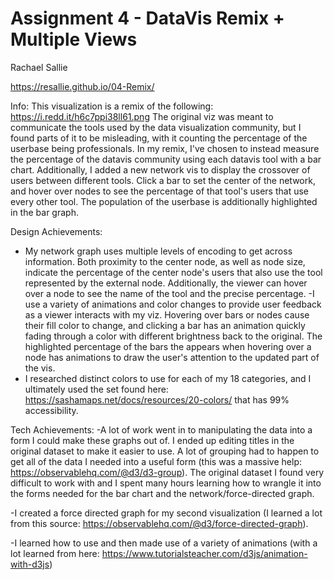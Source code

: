 Assignment 4 - DataVis Remix + Multiple Views
===
Rachael Sallie

https://resallie.github.io/04-Remix/


Info: This visualization is a remix of the following: https://i.redd.it/h6c7ppi38ll61.png
The original viz was meant to communicate the tools used by the data visualization community, but I found parts of it to be misleading, with it counting the percentage of the userbase being professionals.
In my remix, I've chosen to instead measure the percentage of the datavis community using each datavis tool with a bar chart. Additionally, I added a new network vis to display the crossover of users between different tools.
Click a bar to set the center of the network, and hover over nodes to see the percentage of that tool's users that use every other tool. The population of the userbase is additionally highlighted in the bar graph. 


Design Achievements:
- My network graph uses multiple levels of encoding to get across information. Both proximity to the center node, as well as node size, indicate the percentage of the center node's users that also use the tool represented by the external node. Additionally, the viewer can hover over a node to see the name of the tool and the precise percentage.
-I use a variety of animations and color changes to provide user feedback as a viewer interacts with my viz. Hovering over bars or nodes cause their fill color to change, and clicking a bar has an animation quickly fading through a color with different brightness back to the original. The highlighted percentage of the bars the appears when hovering over a node has animations to draw the user's attention to the updated part of the vis.
- I researched distinct colors to use for each of my 18 categories, and I ultimately used the set found here: https://sashamaps.net/docs/resources/20-colors/ that has 99% accessibility.

Tech Achievements: 
-A lot of work went in to manipulating the data into a form I could make these graphs out of. I ended up editing titles in the original dataset to make it easier to use. A lot of grouping had to happen to get all of the data I needed into a useful form (this was a massive help: https://observablehq.com/@d3/d3-group). The original dataset I found very difficult to work with and I spent many hours learning how to wrangle it into the forms needed for the bar chart and the network/force-directed graph. 

-I created a force directed graph for my second visualization (I learned a lot from this source: https://observablehq.com/@d3/force-directed-graph).

-I learned how to use and then made use of a variety of animations (with a lot learned from here: https://www.tutorialsteacher.com/d3js/animation-with-d3js)
